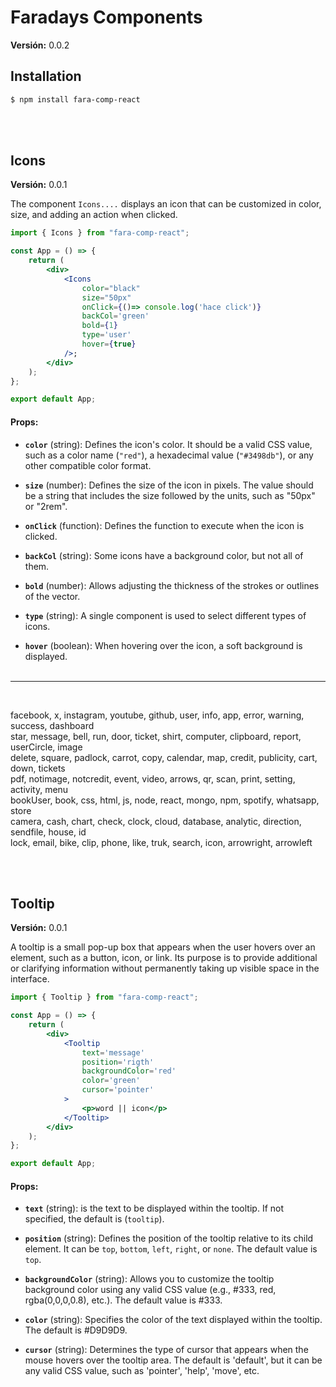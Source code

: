 # Faradays Components

**Versión:** 0.0.2

## Installation

```bash
$ npm install fara-comp-react
```
<br><br>


## Icons

**Versión:** 0.0.1


The component `Icons....` displays an icon that can be customized in color, size, and adding an action when clicked.

```jsx
import { Icons } from "fara-comp-react";

const App = () => {
    return (
        <div>
            <Icons 
                color="black" 
                size="50px" 
                onClick={()=> console.log('hace click')}
                backCol='green'
                bold={1}
                type='user'
                hover={true}
            />;
        </div>
    );
};

export default App;
```

#### Props:

- **`color`** (string): Defines the icon's color. It should be a valid CSS value, such as a color name (`"red"`), a hexadecimal value (`"#3498db"`), or any other compatible color format.
  
- **`size`** (number): Defines the size of the icon in pixels. The value should be a string that includes the size followed by the units, such as "50px" or "2rem".

- **`onClick`** (function): Defines the function to execute when the icon is clicked.

- **`backCol`** (string): Some icons have a background color, but not all of them.

- **`bold`** (number): Allows adjusting the thickness of the strokes or outlines of the vector.

- **`type`** (string): A single component is used to select different types of icons.

- **`hover`** (boolean): When hovering over the icon, a soft background is displayed.
<br><br>
---
<br>

facebook, x, instagram, youtube, github, user, info, app, error, warning, success, dashboard  
star, message, bell, run, door, ticket, shirt, computer, clipboard, report, userCircle, image  
delete, square, padlock, carrot, copy, calendar, map, credit, publicity, cart, down, tickets  
pdf, notimage, notcredit, event, video, arrows, qr, scan, print, setting, activity, menu  
bookUser, book, css, html, js, node, react, mongo, npm, spotify, whatsapp, store  
camera, cash, chart, check, clock, cloud, database, analytic, direction, sendfile, house, id  
lock, email, bike, clip, phone, like, truk, search, icon, arrowright, arrowleft

<br><br>

## Tooltip

**Versión:** 0.0.1

A tooltip is a small pop-up box that appears when the user hovers over an element, such as a button, icon, or link. Its purpose is to provide additional or clarifying information without permanently taking up visible space in the interface.

```jsx
import { Tooltip } from "fara-comp-react";

const App = () => {
    return (
        <div>
            <Tooltip 
                text='message'
                position='rigth'
                backgroundColor='red'
                color='green'
                cursor='pointer'
            >        
                <p>word || icon</p>
            </Tooltip>
        </div>
    );
};

export default App;
```

#### Props:

- **`text`** (string): is the text to be displayed within the tooltip. If not specified, the default is (`tooltip`).

- **`position`** (string): Defines the position of the tooltip relative to its child element. It can be `top`, `bottom`, `left`, `right`, or `none`. The default value is `top`.

- **`backgroundColor`** (string): Allows you to customize the tooltip background color using any valid CSS value (e.g., #333, red, rgba(0,0,0,0.8), etc.). The default value is #333.

- **`color`** (string): Specifies the color of the text displayed within the tooltip. The default is #D9D9D9.

- **`cursor`** (string): Determines the type of cursor that appears when the mouse hovers over the tooltip area. The default is 'default', but it can be any valid CSS value, such as 'pointer', 'help', 'move', etc.